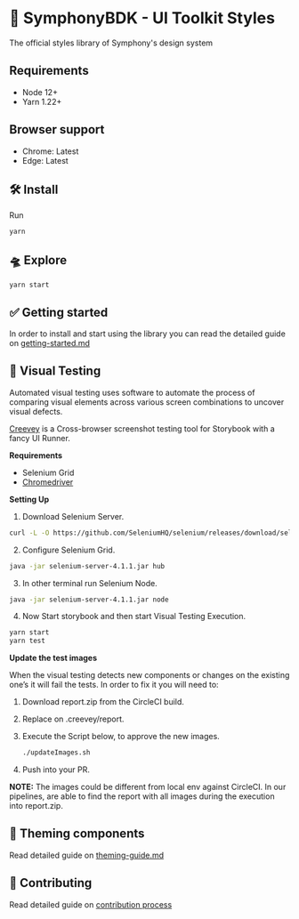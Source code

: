 # 💄 SymphonyBDK - UI Toolkit Styles

The official styles library of Symphony's design system

## Requirements

- Node 12+
- Yarn 1.22+

## Browser support

- Chrome: Latest
- Edge: Latest

## 🛠 Install

Run

```
yarn
```

## 🛸 Explore

```
yarn start
```

## ✅ Getting started

In order to install and start using the library you can read the detailed guide on [getting-started.md](docs/getting-started.md)

## 🤖 Visual Testing

Automated visual testing uses software to automate the process of comparing visual elements across various screen combinations to uncover visual defects.

[Creevey](https://github.com/wKich/creevey/) is a Cross-browser screenshot testing tool for Storybook with a fancy UI Runner.

**Requirements**  

 - Selenium Grid
 - [Chromedriver](https://chromedriver.chromium.org/downloads)  

**Setting Up**  

 1. Download Selenium Server.

```bash
curl -L -O https://github.com/SeleniumHQ/selenium/releases/download/selenium-4.1.0/selenium-server-4.1.1.jar
```

2. Configure Selenium Grid.

```bash
java -jar selenium-server-4.1.1.jar hub
```
3. In other terminal run Selenium Node.

```bash
java -jar selenium-server-4.1.1.jar node
````

4. Now Start storybook and then start Visual Testing Execution.
```bash
yarn start
yarn test
```
**Update the test images**  

When the visual testing detects new components or changes on the existing one’s it will fail the tests. In order to fix it you will need to:

 1. Download report.zip from the CircleCI build.
 2. Replace on .creevey/report.
 3. Execute the Script below, to approve the new images.
	```bash
	./updateImages.sh
	```

4. Push into your PR.

**NOTE:** The images could be different from local env against CircleCI. In our pipelines, are able to find the report with all images during the execution into report.zip.
## 🧩 Theming components

Read detailed guide on [theming-guide.md](docs/theming-guide.md)

## 💪 Contributing

Read detailed guide on [contribution process](docs/contributing.md)

